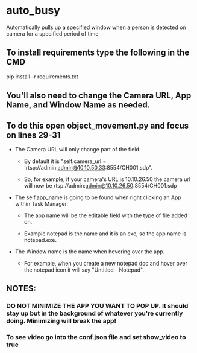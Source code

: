 # auto_busy
Automatically pulls up a specified window when a person is detected on camera for a specified period of time

## To install requirements type the following in the CMD
pip install -r requirements.txt


## You'll also need to change the Camera URL, App Name, and Window Name as needed. 
## To do this open object_movement.py and focus on lines 29-31

* The Camera URL will only change part of the field. 

  * By default it is "self.camera_url = 'rtsp://admin:admin@10.10.50.33:8554/CH001.sdp". 

  * So, for example, if your camera's URL is 10.10.26.50 the camera url will now be rtsp://admin:admin@10.10.26.50:8554/CH001.sdp

* The self.app_name is going to be found when right clicking an App within Task Manager. 

  * The app name will be the editable field with the type of file added on. 

  * Example notepad is the name and it is an exe, so the app name is notepad.exe.

* The Window name is the name when hovering over the app. 

  * For example, when you create a new notepad doc and hover over the notepad icon it will say "Untitled - Notepad". 

## NOTES:
### DO NOT MINIMIZE THE APP YOU WANT TO POP UP. It should stay up but in the background of whatever you're currently doing. Minimizing will break the app!
### To see video go into the conf.json file and set show_video to true


